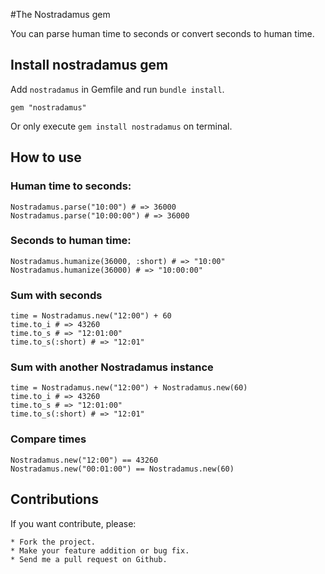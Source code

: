 #The Nostradamus gem

You can parse human time to seconds or convert seconds to human time.

## Install nostradamus gem

Add `nostradamus` in Gemfile and run `bundle install`.

	gem "nostradamus"

Or only execute `gem install nostradamus` on terminal.

## How to use

### Human time to seconds:
```
Nostradamus.parse("10:00") # => 36000
Nostradamus.parse("10:00:00") # => 36000
```

### Seconds to human time:
```
Nostradamus.humanize(36000, :short) # => "10:00"
Nostradamus.humanize(36000) # => "10:00:00"
```

### Sum with seconds
```
time = Nostradamus.new("12:00") + 60
time.to_i # => 43260
time.to_s # => "12:01:00"
time.to_s(:short) # => "12:01"
```

### Sum with another Nostradamus instance
```
time = Nostradamus.new("12:00") + Nostradamus.new(60)
time.to_i # => 43260
time.to_s # => "12:01:00"
time.to_s(:short) # => "12:01"
```

### Compare times
```
Nostradamus.new("12:00") == 43260
Nostradamus.new("00:01:00") == Nostradamus.new(60)
```

## Contributions

If you want contribute, please:

	* Fork the project.
	* Make your feature addition or bug fix.
	* Send me a pull request on Github.
